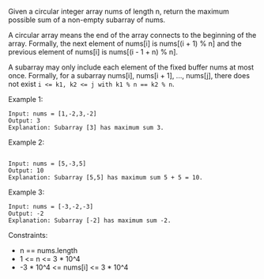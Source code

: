 Given a circular integer array nums of length n, return the maximum possible sum of a non-empty subarray of nums.

A circular array means the end of the array connects to the beginning of the array. Formally, the next element of nums[i] is nums[(i + 1) % n] and the previous element of nums[i] is nums[(i - 1 + n) % n].

A subarray may only include each element of the fixed buffer nums at most once. Formally, for a subarray nums[i], nums[i + 1], ..., nums[j], there does not exist `i <= k1, k2 <= j with k1 % n == k2 % n`.

 

 Example 1:

 ```
 Input: nums = [1,-2,3,-2]
 Output: 3
 Explanation: Subarray [3] has maximum sum 3.
```

 Example 2:

 ```

 Input: nums = [5,-3,5]
 Output: 10
 Explanation: Subarray [5,5] has maximum sum 5 + 5 = 10.
 ```

 Example 3:

 ```
 Input: nums = [-3,-2,-3]
 Output: -2
 Explanation: Subarray [-2] has maximum sum -2.
 ``` 

  Constraints:

 -  n == nums.length
 -  1 <= n <= 3 * 10^4
 -  -3 * 10^4 <= nums[i] <= 3 * 10^4

